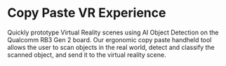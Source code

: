 # Copy Paste VR Experience
Quickly prototype Virtual Reality scenes using AI Object Detection on the Qualcomm RB3 Gen 2 board.
Our ergonomic copy paste handheld tool allows the user to scan objects in the real world, detect and classify the scanned object, and send it to the virtual reality scene.
